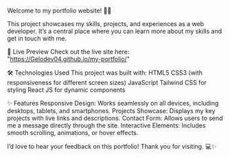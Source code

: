  Welcome to my portfolio website! 🎨✨

This project showcases my skills, projects, and experiences as a web developer. It’s a central place where you can learn more about my skills and get in touch with me.



🚀 Live Preview
Check out the live site here: "https://Gelodev04.github.io/my-portfolio/"




🛠️ Technologies Used
This project was built with:
HTML5
CSS3 (with responsiveness for different screen sizes)
JavaScript
Tailwind CSS for styling
React JS for dynamic components

✨ Features
Responsive Design: Works seamlessly on all devices, including desktops, tablets, and smartphones.
Projects Showcase: Displays my key projects with live links and descriptions.
Contact Form: Allows users to send me a message directly through the site.
Interactive Elements: Includes smooth scrolling, animations, or hover effects.


I’d love to hear your feedback on this portfolio! Thank you for visiting. 💻✨